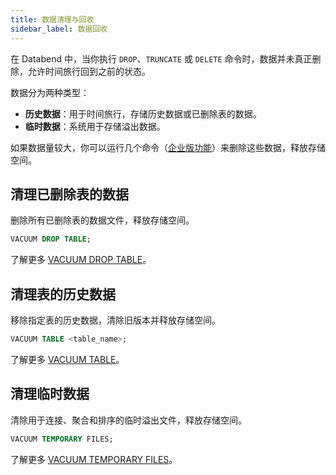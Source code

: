 ```yaml
---
title: 数据清理与回收
sidebar_label: 数据回收
---
```


在 Databend 中，当你执行 `DROP`、`TRUNCATE` 或 `DELETE` 命令时，数据并未真正删除，允许时间旅行回到之前的状态。

数据分为两种类型：

- **历史数据**：用于时间旅行，存储历史数据或已删除表的数据。
- **临时数据**：系统用于存储溢出数据。

如果数据量较大，你可以运行几个命令（[企业版功能](/guides/overview/editions/dee/enterprise-features)）来删除这些数据，释放存储空间。

## 清理已删除表的数据

删除所有已删除表的数据文件，释放存储空间。

```sql
VACUUM DROP TABLE;
```

了解更多 [VACUUM DROP TABLE](/sql/sql-commands/administration-cmds/vacuum-drop-table)。

## 清理表的历史数据

移除指定表的历史数据，清除旧版本并释放存储空间。

```sql
VACUUM TABLE <table_name>;
```

了解更多 [VACUUM TABLE](/sql/sql-commands/administration-cmds/vacuum-table)。

## 清理临时数据

清除用于连接、聚合和排序的临时溢出文件，释放存储空间。

```sql
VACUUM TEMPORARY FILES;
```

了解更多 [VACUUM TEMPORARY FILES](/sql/sql-commands/administration-cmds/vacuum-temp-files)。
